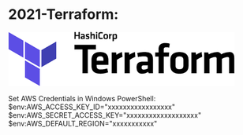# 2021-Terraform:<BR> 
![IvanD](logoter.png)


Set AWS Credentials in Windows PowerShell:<BR>
$env:AWS_ACCESS_KEY_ID="xxxxxxxxxxxxxxxxx"
$env:AWS_SECRET_ACCESS_KEY="xxxxxxxxxxxxxxxxxxx"
$env:AWS_DEFAULT_REGION="xxxxxxxxxxx"
